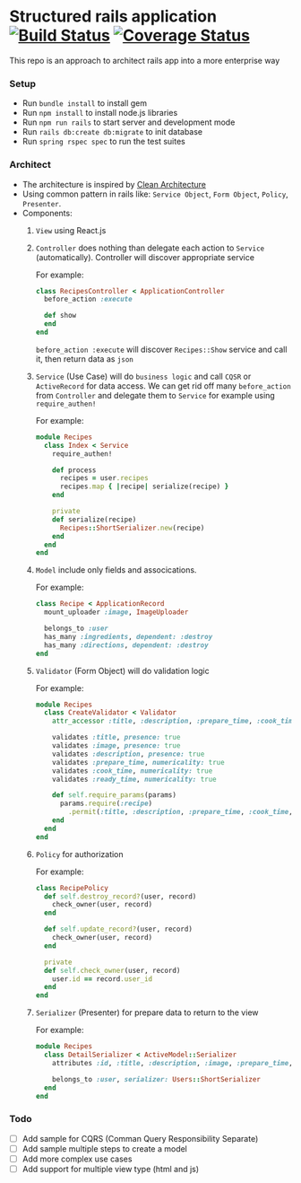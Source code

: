 # Structured rails application [![Build Status](https://travis-ci.org/nongdenchet/structured_rails_app.svg?branch=master)](https://travis-ci.org/nongdenchet/structured_rails_app) [![Coverage Status](https://coveralls.io/repos/github/nongdenchet/structured_rails_app/badge.svg?branch=master)](https://coveralls.io/github/nongdenchet/structured_rails_app?branch=master)
This repo is an approach to architect rails app into a more enterprise way

### Setup
- Run `bundle install` to install gem
- Run `npm install` to install node.js libraries
- Run `npm run rails` to start server and development mode
- Run `rails db:create db:migrate` to init database
- Run `spring rspec spec` to run the test suites

### Architect
- The architecture is inspired by [Clean Architecture](https://8thlight.com/blog/uncle-bob/2012/08/13/the-clean-architecture.html)
- Using common pattern in rails like: `Service Object`, `Form Object`, `Policy`, `Presenter`.
- Components:
    1. `View` using React.js
    2. `Controller` does nothing than delegate each action to `Service` (automatically). Controller will discover appropriate service
        
        For example:
        ```ruby
        class RecipesController < ApplicationController
          before_action :execute  
        
          def show
          end
        end
        ```
        `before_action :execute` will discover `Recipes::Show` service and call it, then return data as `json`
    3. `Service` (Use Case) will do `business logic` and call `CQSR` or `ActiveRecord` for data access. We can get rid off many `before_action` from `Controller` and delegate them to `Service` for example using `require_authen!`
    
        For example:
        ```ruby
        module Recipes
          class Index < Service
            require_authen!
        
            def process
              recipes = user.recipes
              recipes.map { |recipe| serialize(recipe) }
            end
        
            private
            def serialize(recipe)
              Recipes::ShortSerializer.new(recipe)
            end
          end
        end
        ```
    4. `Model` include only fields and assocications.
        
        For example:
        ```ruby
        class Recipe < ApplicationRecord
          mount_uploader :image, ImageUploader
        
          belongs_to :user
          has_many :ingredients, dependent: :destroy
          has_many :directions, dependent: :destroy
        end
        ```
    5. `Validator` (Form Object) will do validation logic
        
        For example:
        ```ruby
        module Recipes
          class CreateValidator < Validator
            attr_accessor :title, :description, :prepare_time, :cook_time, :ready_time, :image
        
            validates :title, presence: true
            validates :image, presence: true
            validates :description, presence: true
            validates :prepare_time, numericality: true
            validates :cook_time, numericality: true
            validates :ready_time, numericality: true
        
            def self.require_params(params)
              params.require(:recipe)
                .permit(:title, :description, :prepare_time, :cook_time, :ready_time, :image)
            end
          end
        end
        ```
    6. `Policy` for authorization
        
        For example:
        ```ruby
        class RecipePolicy
          def self.destroy_record?(user, record)
            check_owner(user, record)
          end
        
          def self.update_record?(user, record)
            check_owner(user, record)
          end
        
          private
          def self.check_owner(user, record)
            user.id == record.user_id
          end
        end
        ```
    7. `Serializer` (Presenter) for prepare data to return to the view
        
        For example:
        ```ruby
        module Recipes
          class DetailSerializer < ActiveModel::Serializer
            attributes :id, :title, :description, :image, :prepare_time, :cook_time, :ready_time
        
            belongs_to :user, serializer: Users::ShortSerializer
          end
        end
        ```

### Todo
- [ ] Add sample for CQRS (Comman Query Responsibility Separate)
- [ ] Add sample multiple steps to create a model
- [ ] Add more complex use cases
- [ ] Add support for multiple view type (html and js)
